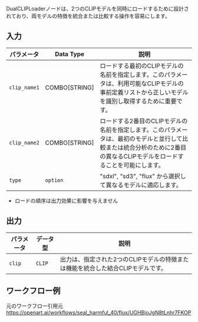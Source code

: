 DualCLIPLoaderノードは、2つのCLIPモデルを同時にロードするために設計されており、両モデルの特徴を統合または比較する操作を容易にします。

## 入力

| パラメータ    | Data Type | 説明 |
|--------------|--------------|-------------|
| `clip_name1` | COMBO[STRING] | ロードする最初のCLIPモデルの名前を指定します。このパラメータは、利用可能なCLIPモデルの事前定義リストから正しいモデルを識別し取得するために重要です。 |
| `clip_name2` | COMBO[STRING] | ロードする2番目のCLIPモデルの名前を指定します。このパラメータは、最初のモデルと並行して比較または統合分析のために2番目の異なるCLIPモデルをロードすることを可能にします。 |
| `type`       | `option`        | "sdxl", "sd3", "flux" から選択して異なるモデルに適応します。 |

* ロードの順序は出力効果に影響を与えません

## 出力

| パラメータ | データ型 | 説明 |
|-----------|--------------|-------------|
| `clip`    | `CLIP`       | 出力は、指定された2つのCLIPモデルの特徴または機能を統合した結合CLIPモデルです。 |

## ワークフロー例

元のワークフロー引用元 <https://openart.ai/workflows/seal_harmful_40/flux/UGHBjoJgN8tLnhr7FKOP>
